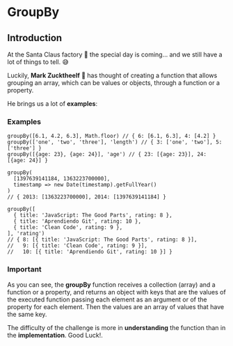 

# GroupBy
## Introduction
At the Santa Claus factory 🎅 the special day is coming... and we still have a lot of things to tell. 😅

Luckily, **Mark Zucktheelf** 🧝 has thought of creating a function that allows grouping an array, which can be values or objects, through a function or a property.

He brings us a lot of **examples**:

### Examples

```
groupBy([6.1, 4.2, 6.3], Math.floor) // { 6: [6.1, 6.3], 4: [4.2] }
groupBy(['one', 'two', 'three'], 'length') // { 3: ['one', 'two'], 5: ['three'] }
groupBy([{age: 23}, {age: 24}], 'age') // { 23: [{age: 23}], 24: [{age: 24}] }

groupBy(
  [1397639141184, 1363223700000],
  timestamp => new Date(timestamp).getFullYear()
)
// { 2013: [1363223700000], 2014: [1397639141184] }

groupBy([
  { title: 'JavaScript: The Good Parts', rating: 8 },
  { title: 'Aprendiendo Git', rating: 10 },
  { title: 'Clean Code', rating: 9 },
], 'rating')
// { 8: [{ title: 'JavaScript: The Good Parts', rating: 8 }],
//   9: [{ title: 'Clean Code', rating: 9 }],
//   10: [{ title: 'Aprendiendo Git', rating: 10 }] }
```

### Important
As you can see, the **groupBy** function receives a collection (array) and a function or a property, and returns an object with keys that are the values of the executed function passing each element as an argument or of the property for each element. Then the values are an array of values that have the same key.

The difficulty of the challenge is more in **understanding** the function than in the **implementation**. Good Luck!.